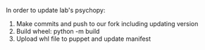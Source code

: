 In order to update lab's psychopy:
1. Make commits and push to our fork including updating version
2. Build wheel: python -m build
3. Upload whl file to puppet and update manifest
